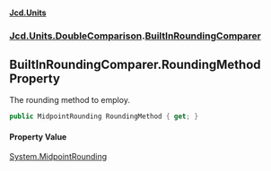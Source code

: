#### [Jcd.Units](index.md 'index')
### [Jcd.Units.DoubleComparison](Jcd.Units.DoubleComparison.md 'Jcd.Units.DoubleComparison').[BuiltInRoundingComparer](BuiltInRoundingComparer.md 'Jcd.Units.DoubleComparison.BuiltInRoundingComparer')

## BuiltInRoundingComparer.RoundingMethod Property

The rounding method to employ.

```csharp
public MidpointRounding RoundingMethod { get; }
```

#### Property Value
[System.MidpointRounding](https://docs.microsoft.com/en-us/dotnet/api/System.MidpointRounding 'System.MidpointRounding')